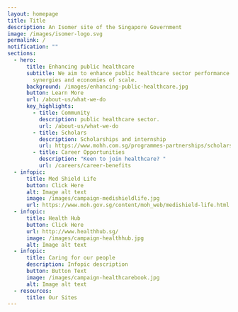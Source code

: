 ```yaml
---
layout: homepage
title: Title
description: An Isomer site of the Singapore Government
image: /images/isomer-logo.svg
permalink: /
notification: ""
sections:
  - hero:
      title: Enhancing public healthcare
      subtitle: We aim to enhance public healthcare sector performance by unlocking
        synergies and economies of scale.
      background: /images/enhancing-public-healthcare.jpg
      button: Learn More
      url: /about-us/what-we-do
      key_highlights:
        - title: Community
          description: public healthcare sector.
          url: /about-us/what-we-do
        - title: Scholars
          description: Scholarships and internship
          url: https://www.mohh.com.sg/programmes-partnerships/scholarships
        - title: Career Opportunities
          description: "Keen to join healthcare? "
          url: /careers/career-benefits
  - infopic:
      title: Med Shield Life
      button: Click Here
      alt: Image alt text
      image: /images/campaign-medishieldlife.jpg
      url: https://www.moh.gov.sg/content/moh_web/medishield-life.html
  - infopic:
      title: Health Hub
      button: Click Here
      url: http://www.healthhub.sg/
      image: /images/campaign-healthhub.jpg
      alt: Image alt text
  - infopic:
      title: Caring for our people
      description: Infopic description
      button: Button Text
      image: /images/campaign-healthcarebook.jpg
      alt: Image alt text
  - resources:
      title: Our Sites
---
```

